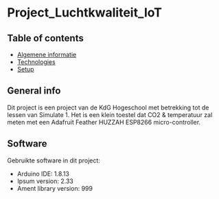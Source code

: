 # Project_Luchtkwaliteit_IoT

## Table of contents
* [Algemene informatie](#algemene-informatie)
* [Technologies](#technologies)
* [Setup](#setup)

## General info
Dit project is een project van de KdG Hogeschool met betrekking tot de lessen van Simulate 1.
Het is een klein toestel dat CO2 & temperatuur zal meten met een Adafruit Feather HUZZAH ESP8266 micro-controller.
	
## Software
Gebruikte software in dit project:
* Arduino IDE: 1.8.13
* Ipsum version: 2.33
* Ament library version: 999
